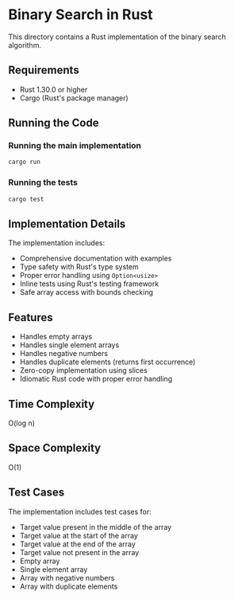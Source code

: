 # Binary Search in Rust

This directory contains a Rust implementation of the binary search algorithm.

## Requirements
- Rust 1.30.0 or higher
- Cargo (Rust's package manager)

## Running the Code

### Running the main implementation
```bash
cargo run
```

### Running the tests
```bash
cargo test
```

## Implementation Details
The implementation includes:
- Comprehensive documentation with examples
- Type safety with Rust's type system
- Proper error handling using `Option<usize>`
- Inline tests using Rust's testing framework
- Safe array access with bounds checking

## Features
- Handles empty arrays
- Handles single element arrays
- Handles negative numbers
- Handles duplicate elements (returns first occurrence)
- Zero-copy implementation using slices
- Idiomatic Rust code with proper error handling

## Time Complexity
O(log n)

## Space Complexity
O(1)

## Test Cases
The implementation includes test cases for:
- Target value present in the middle of the array
- Target value at the start of the array
- Target value at the end of the array
- Target value not present in the array
- Empty array
- Single element array
- Array with negative numbers
- Array with duplicate elements
